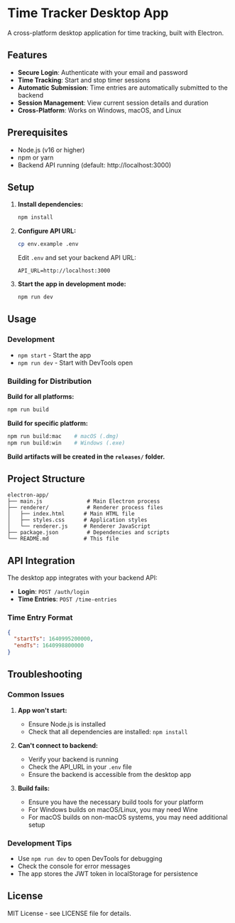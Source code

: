 # Time Tracker Desktop App

A cross-platform desktop application for time tracking, built with Electron.

## Features

- **Secure Login**: Authenticate with your email and password
- **Time Tracking**: Start and stop timer sessions
- **Automatic Submission**: Time entries are automatically submitted to the backend
- **Session Management**: View current session details and duration
- **Cross-Platform**: Works on Windows, macOS, and Linux

## Prerequisites

- Node.js (v16 or higher)
- npm or yarn
- Backend API running (default: http://localhost:3000)

## Setup

1. **Install dependencies:**
   ```bash
   npm install
   ```

2. **Configure API URL:**
   ```bash
   cp env.example .env
   ```
   Edit `.env` and set your backend API URL:
   ```
   API_URL=http://localhost:3000
   ```

3. **Start the app in development mode:**
   ```bash
   npm run dev
   ```

## Usage

### Development
- `npm start` - Start the app
- `npm run dev` - Start with DevTools open

### Building for Distribution

**Build for all platforms:**
```bash
npm run build
```

**Build for specific platform:**
```bash
npm run build:mac    # macOS (.dmg)
npm run build:win    # Windows (.exe)
```

**Build artifacts will be created in the `releases/` folder.**

## Project Structure

```
electron-app/
├── main.js              # Main Electron process
├── renderer/            # Renderer process files
│   ├── index.html      # Main HTML file
│   ├── styles.css      # Application styles
│   └── renderer.js     # Renderer JavaScript
├── package.json         # Dependencies and scripts
└── README.md           # This file
```

## API Integration

The desktop app integrates with your backend API:

- **Login**: `POST /auth/login`
- **Time Entries**: `POST /time-entries`

### Time Entry Format
```json
{
  "startTs": 1640995200000,
  "endTs": 1640998800000
}
```

## Troubleshooting

### Common Issues

1. **App won't start:**
   - Ensure Node.js is installed
   - Check that all dependencies are installed: `npm install`

2. **Can't connect to backend:**
   - Verify your backend is running
   - Check the API_URL in your `.env` file
   - Ensure the backend is accessible from the desktop app

3. **Build fails:**
   - Ensure you have the necessary build tools for your platform
   - For Windows builds on macOS/Linux, you may need Wine
   - For macOS builds on non-macOS systems, you may need additional setup

### Development Tips

- Use `npm run dev` to open DevTools for debugging
- Check the console for error messages
- The app stores the JWT token in localStorage for persistence

## License

MIT License - see LICENSE file for details. 